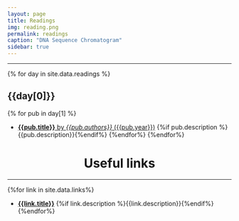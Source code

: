 ```yaml
---
layout: page
title: Readings
img: reading.png 
permalink: readings
caption: "DNA Sequence Chromatogram"
sidebar: true
---
```


---

<!--
This page autogenerates a list of readings by day and a collated list of links. 
All information is scraped from the _data/readings.yaml and _data/links.yaml.
Edit those to update the website
-->


{% for day in site.data.readings %}
## {{day[0]}}
{% for pub in day[1] %}
* <a href="{{site.baseurl}}/assets/pdfs/{{pub.link}}" target="_blank">**{{pub.title}}** by
  <i>{{pub.authors}}</i> ({{pub.year}})</a> {%if pub.description
  %}{{pub.description}}{%endif%}
{%endfor%}
{%endfor%}

<center>
<h1> Useful links</h1>
</center>

---

{%for link in site.data.links%}
* <a href="{{link.address}}" target="_blank">**{{link.title}}**</a> {%if link.description %}{{link.description}}{%endif%}
{%endfor%}

